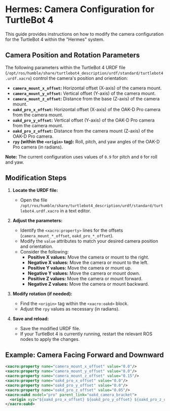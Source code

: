 # Hermes: Camera Configuration for TurtleBot 4

This guide provides instructions on how to modify the camera configuration for the TurtleBot 4 within the "Hermes" system. 

## Camera Position and Rotation Parameters

The following parameters within the TurtleBot 4 URDF file (`/opt/ros/humble/share/turtlebot4_description/urdf/standard/turtlebot4.urdf.xacro`) control the camera's position and orientation:

- **`camera_mount_x_offset`:** Horizontal offset (X-axis) of the camera mount.
- **`camera_mount_y_offset`:** Vertical offset (Y-axis) of the camera mount.
- **`camera_mount_z_offset`:** Distance from the base (Z-axis) of the camera mount.
- **`oakd_pro_x_offset`:** Horizontal offset (X-axis) of the OAK-D Pro camera from the camera mount.
- **`oakd_pro_y_offset`:** Vertical offset (Y-axis) of the OAK-D Pro camera from the camera mount.
- **`oakd_pro_z_offset`:** Distance from the camera mount (Z-axis) of the OAK-D Pro camera.
- **`rpy` (within the `<origin>` tag):** Roll, pitch, and yaw angles of the OAK-D Pro camera (in radians).

**Note:** The current configuration uses values of `0.9` for pitch and `0` for roll and yaw.

## Modification Steps

1. **Locate the URDF file:**
   - Open the file `/opt/ros/humble/share/turtlebot4_description/urdf/standard/turtlebot4.urdf.xacro` in a text editor.

2. **Adjust the parameters:**
   - Identify the `<xacro:property>` lines for the offsets (`camera_mount_*_offset`, `oakd_pro_*_offset`).
   - Modify the `value` attributes to match your desired camera position and orientation.
   - Consider the following:
      - **Positive X values:** Move the camera or mount to the right.
      - **Negative X values:** Move the camera or mount to the left.
      - **Positive Y values:** Move the camera or mount up.
      - **Negative Y values:** Move the camera or mount down.
      - **Positive Z values:** Move the camera or mount forward.
      - **Negative Z values:** Move the camera or mount backward.

3. **Modify rotation (if needed):**
   - Find the `<origin>` tag within the `<xacro:oakd>` block.
   - Adjust the `rpy` values as necessary (in radians).

4. **Save and reload:**
   - Save the modified URDF file.
   - If your TurtleBot 4 is currently running, restart the relevant ROS nodes to apply the changes.

## Example: Camera Facing Forward and Downward

```xml
<xacro:property name="camera_mount_x_offset" value="0.0"/> 
<xacro:property name="camera_mount_y_offset" value="0.0"/>
<xacro:property name="camera_mount_z_offset" value="0.15"/> 
<xacro:property name="oakd_pro_x_offset" value="0.0"/>
<xacro:property name="oakd_pro_y_offset" value="0.0"/>
<xacro:property name="oakd_pro_z_offset" value="0.05"/> 
<xacro:oakd model="pro" parent_link="oakd_camera_bracket">
  <origin xyz="${oakd_pro_x_offset} ${oakd_pro_y_offset} ${oakd_pro_z_offset}" rpy="0 0.5 0"/> 
</xacro:oakd>
